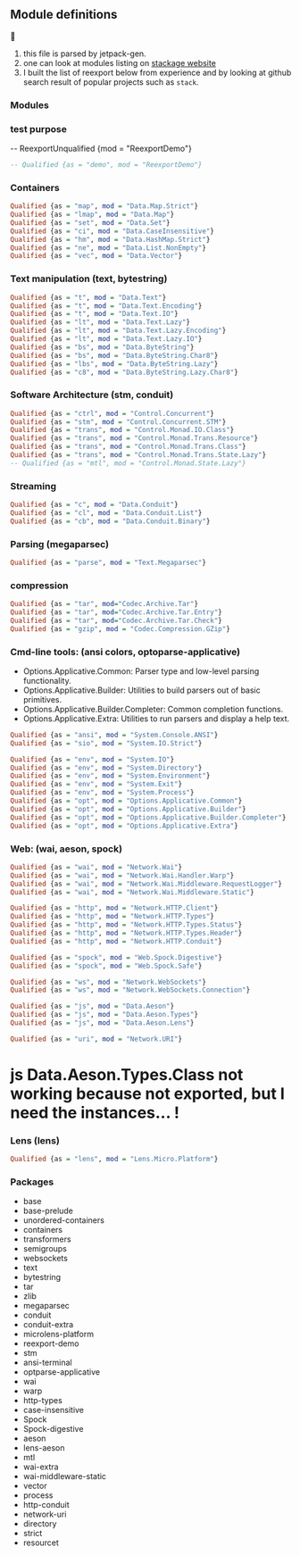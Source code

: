 ## Module definitions

:memo:

  1. this file is parsed by jetpack-gen.
  2. one can look at modules listing on
      [stackage website](https://www.stackage.org/nightly-2015-12-10/docs)
  3. I built the list of reexport below from experience and by looking
     at github search result of popular projects such as `stack`.

### Modules

### test purpose

-- ReexportUnqualified {mod = "ReexportDemo"}

```haskell
-- Qualified {as = "demo", mod = "ReexportDemo"}
```

### Containers

```haskell
Qualified {as = "map", mod = "Data.Map.Strict"}
Qualified {as = "lmap", mod = "Data.Map"}
Qualified {as = "set", mod = "Data.Set"}
Qualified {as = "ci", mod = "Data.CaseInsensitive"}
Qualified {as = "hm", mod = "Data.HashMap.Strict"}
Qualified {as = "ne", mod = "Data.List.NonEmpty"}
Qualified {as = "vec", mod = "Data.Vector"}
```

### Text manipulation (text, bytestring)

```haskell
Qualified {as = "t", mod = "Data.Text"}
Qualified {as = "t", mod = "Data.Text.Encoding"}
Qualified {as = "t", mod = "Data.Text.IO"}
Qualified {as = "lt", mod = "Data.Text.Lazy"}
Qualified {as = "lt", mod = "Data.Text.Lazy.Encoding"}
Qualified {as = "lt", mod = "Data.Text.Lazy.IO"}
Qualified {as = "bs", mod = "Data.ByteString"}
Qualified {as = "bs", mod = "Data.ByteString.Char8"}
Qualified {as = "lbs", mod = "Data.ByteString.Lazy"}
Qualified {as = "c8", mod = "Data.ByteString.Lazy.Char8"}
```

### Software Architecture (stm, conduit)

```haskell
Qualified {as = "ctrl", mod = "Control.Concurrent"}
Qualified {as = "stm", mod = "Control.Concurrent.STM"}
Qualified {as = "trans", mod = "Control.Monad.IO.Class"}
Qualified {as = "trans", mod = "Control.Monad.Trans.Resource"}
Qualified {as = "trans", mod = "Control.Monad.Trans.Class"}
Qualified {as = "trans", mod = "Control.Monad.Trans.State.Lazy"}
-- Qualified {as = "mtl", mod = "Control.Monad.State.Lazy"}
```

### Streaming

```haskell
Qualified {as = "c", mod = "Data.Conduit"}
Qualified {as = "cl", mod = "Data.Conduit.List"}
Qualified {as = "cb", mod = "Data.Conduit.Binary"}
```

### Parsing (megaparsec)

```haskell
Qualified {as = "parse", mod = "Text.Megaparsec"}
```

### compression

```haskell
Qualified {as = "tar", mod="Codec.Archive.Tar"}
Qualified {as = "tar", mod="Codec.Archive.Tar.Entry"}
Qualified {as = "tar", mod="Codec.Archive.Tar.Check"}
Qualified {as = "gzip", mod = "Codec.Compression.GZip"}
```

### Cmd-line tools: (ansi colors, optoparse-applicative)

  - Options.Applicative.Common:            Parser type and low-level parsing functionality.
  - Options.Applicative.Builder:           Utilities to build parsers out of basic primitives.
  - Options.Applicative.Builder.Completer: Common completion functions.
  - Options.Applicative.Extra:             Utilities to run parsers and display a help text.

```haskell
Qualified {as = "ansi", mod = "System.Console.ANSI"}
Qualified {as = "sio", mod = "System.IO.Strict"}

Qualified {as = "env", mod = "System.IO"}
Qualified {as = "env", mod = "System.Directory"}
Qualified {as = "env", mod = "System.Environment"}
Qualified {as = "env", mod = "System.Exit"}
Qualified {as = "env", mod = "System.Process"}
Qualified {as = "opt", mod = "Options.Applicative.Common"}
Qualified {as = "opt", mod = "Options.Applicative.Builder"}
Qualified {as = "opt", mod = "Options.Applicative.Builder.Completer"}
Qualified {as = "opt", mod = "Options.Applicative.Extra"}
```

### Web: (wai, aeson, spock)

```haskell
Qualified {as = "wai", mod = "Network.Wai"}
Qualified {as = "wai", mod = "Network.Wai.Handler.Warp"}
Qualified {as = "wai", mod = "Network.Wai.Middleware.RequestLogger"}
Qualified {as = "wai", mod = "Network.Wai.Middleware.Static"}

Qualified {as = "http", mod = "Network.HTTP.Client"}
Qualified {as = "http", mod = "Network.HTTP.Types"}
Qualified {as = "http", mod = "Network.HTTP.Types.Status"}
Qualified {as = "http", mod = "Network.HTTP.Types.Header"}
Qualified {as = "http", mod = "Network.HTTP.Conduit"}

Qualified {as = "spock", mod = "Web.Spock.Digestive"}
Qualified {as = "spock", mod = "Web.Spock.Safe"}

Qualified {as = "ws", mod = "Network.WebSockets"}
Qualified {as = "ws", mod = "Network.WebSockets.Connection"}

Qualified {as = "js", mod = "Data.Aeson"}
Qualified {as = "js", mod = "Data.Aeson.Types"}
Qualified {as = "js", mod = "Data.Aeson.Lens"}

Qualified {as = "uri", mod = "Network.URI"}
```
# js Data.Aeson.Types.Class not working because not exported, but I need the instances... !

### Lens (lens)

```haskell
Qualified {as = "lens", mod = "Lens.Micro.Platform"}
```

### Packages

  * base
  * base-prelude
  * unordered-containers
  * containers
  * transformers
  * semigroups
  * websockets
  * text
  * bytestring
  * tar
  * zlib
  * megaparsec
  * conduit
  * conduit-extra
  * microlens-platform
  * reexport-demo
  * stm
  * ansi-terminal
  * optparse-applicative
  * wai
  * warp
  * http-types
  * case-insensitive
  * Spock
  * Spock-digestive
  * aeson
  * lens-aeson
  * mtl
  * wai-extra
  * wai-middleware-static
  * vector
  * process
  * http-conduit
  * network-uri
  * directory
  * strict
  * resourcet
